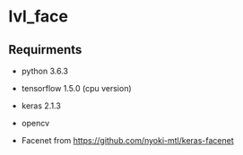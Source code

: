 # lvl_face

Requirments
----------

- python 3.6.3
- tensorflow 1.5.0 (cpu version)
- keras 2.1.3
- opencv

- Facenet from https://github.com/nyoki-mtl/keras-facenet
